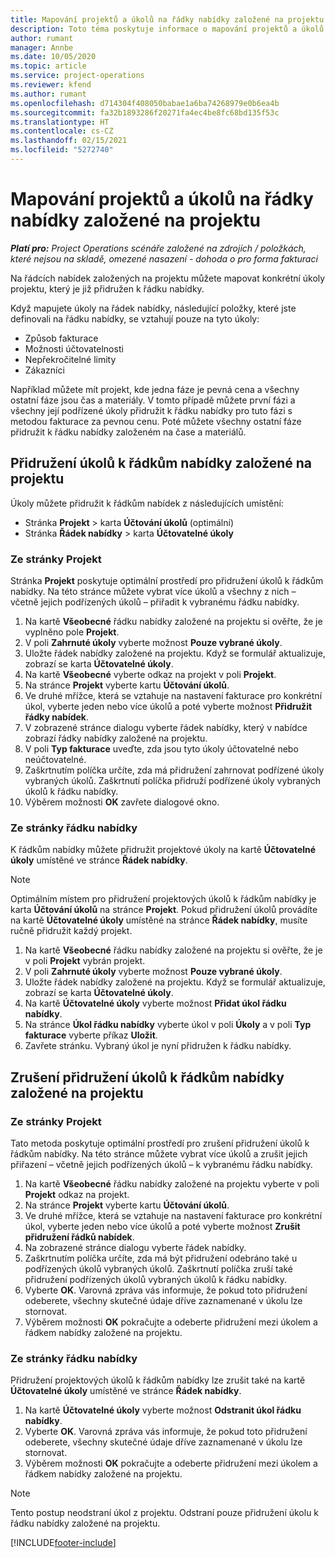 ```yaml
---
title: Mapování projektů a úkolů na řádky nabídky založené na projektu
description: Toto téma poskytuje informace o mapování projektů a úkolů na řádku nabídky založené na projektu.
author: rumant
manager: Annbe
ms.date: 10/05/2020
ms.topic: article
ms.service: project-operations
ms.reviewer: kfend
ms.author: rumant
ms.openlocfilehash: d714304f408050babae1a6ba74268979e0b6ea4b
ms.sourcegitcommit: fa32b1893286f20271fa4ec4be8fc68bd135f53c
ms.translationtype: HT
ms.contentlocale: cs-CZ
ms.lasthandoff: 02/15/2021
ms.locfileid: "5272740"
---
```

# <a name="map-projects-and-tasks-to-a-project-based-quote-line"></a>Mapování projektů a úkolů na řádky nabídky založené na projektu

_**Platí pro:** Project Operations scénáře založené na zdrojích / položkách, které nejsou na skladě, omezené nasazení - dohoda o pro forma fakturaci_

Na řádcích nabídek založených na projektu můžete mapovat konkrétní úkoly projektu, který je již přidružen k řádku nabídky.

Když mapujete úkoly na řádek nabídky, následující položky, které jste definovali na řádku nabídky, se vztahují pouze na tyto úkoly:

- Způsob fakturace
- Možnosti účtovatelnosti
- Nepřekročitelné limity
- Zákazníci

Například můžete mít projekt, kde jedna fáze je pevná cena a všechny ostatní fáze jsou čas a materiály. V tomto případě můžete první fázi a všechny její podřízené úkoly přidružit k řádku nabídky pro tuto fázi s metodou fakturace za pevnou cenu. Poté můžete všechny ostatní fáze přidružit k řádku nabídky založeném na čase a materiálů.

## <a name="associate-tasks-to-project-based-quote-lines"></a>Přidružení úkolů k řádkům nabídky založené na projektu

Úkoly můžete přidružit k řádkům nabídek z následujících umístění:

- Stránka **Projekt** > karta **Účtování úkolů** (optimální)
- Stránka **Řádek nabídky** > karta **Účtovatelné úkoly** 

### <a name="from-the-project-page"></a>Ze stránky Projekt

Stránka **Projekt** poskytuje optimální prostředí pro přidružení úkolů k řádkům nabídky. Na této stránce můžete vybrat více úkolů a všechny z nich – včetně jejich podřízených úkolů – přiřadit k vybranému řádku nabídky.

1. Na kartě **Všeobecné** řádku nabídky založené na projektu si ověřte, že je vyplněno pole **Projekt**.
2. V poli **Zahrnuté úkoly** vyberte možnost **Pouze vybrané úkoly**.
3. Uložte řádek nabídky založené na projektu. Když se formulář aktualizuje, zobrazí se karta **Účtovatelné úkoly**.
4. Na kartě **Všeobecné** vyberte odkaz na projekt v poli **Projekt**.
5. Na stránce **Projekt** vyberte kartu **Účtování úkolů**.
6. Ve druhé mřížce, která se vztahuje na nastavení fakturace pro konkrétní úkol, vyberte jeden nebo více úkolů a poté vyberte možnost **Přidružit řádky nabídek**.
7. V zobrazené stránce dialogu vyberte řádek nabídky, který v nabídce zobrazí řádky nabídky založené na projektu.
8. V poli **Typ fakturace** uveďte, zda jsou tyto úkoly účtovatelné nebo neúčtovatelné.
9. Zaškrtnutím políčka určíte, zda má přidružení zahrnovat podřízené úkoly vybraných úkolů. Zaškrtnutí políčka přidruží podřízené úkoly vybraných úkolů k řádku nabídky.
10. Výběrem možnosti **OK** zavřete dialogové okno.

### <a name="from-the-quote-line-page"></a>Ze stránky řádku nabídky

K řádkům nabídky můžete přidružit projektové úkoly na kartě **Účtovatelné úkoly** umístěné ve stránce **Řádek nabídky**.

>[!NOTE]
>Optimálním místem pro přidružení projektových úkolů k řádkům nabídky je karta **Účtování úkolů** na stránce **Projekt**. Pokud přidružení úkolů provádíte na kartě **Účtovatelné úkoly** umístěné na stránce **Řádek nabídky**, musíte ručně přidružit každý projekt.

1. Na kartě **Všeobecné** řádku nabídky založené na projektu si ověřte, že je v poli **Projekt** vybrán projekt.
2. V poli **Zahrnuté úkoly** vyberte možnost **Pouze vybrané úkoly**.
3. Uložte řádek nabídky založené na projektu. Když se formulář aktualizuje, zobrazí se karta **Účtovatelné úkoly**.
4. Na kartě **Účtovatelné úkoly** vyberte možnost **Přidat úkol řádku nabídky**.
5. Na stránce **Úkol řádku nabídky** vyberte úkol v poli **Úkoly** a v poli **Typ fakturace** vyberte příkaz **Uložit**. 
6. Zavřete stránku. Vybraný úkol je nyní přidružen k řádku nabídky.

## <a name="disassociate-tasks-from-projectbased-quote-lines"></a>Zrušení přidružení úkolů k řádkům nabídky založené na projektu

### <a name="from-the-project-page"></a>Ze stránky Projekt

Tato metoda poskytuje optimální prostředí pro zrušení přidružení úkolů k řádkům nabídky. Na této stránce můžete vybrat více úkolů a zrušit jejich přiřazení – včetně jejich podřízených úkolů – k vybranému řádku nabídky.

1. Na kartě **Všeobecné** řádku nabídky založené na projektu vyberte v poli **Projekt** odkaz na projekt.
2. Na stránce **Projekt** vyberte kartu **Účtování úkolů**.
3. Ve druhé mřížce, která se vztahuje na nastavení fakturace pro konkrétní úkol, vyberte jeden nebo více úkolů a poté vyberte možnost **Zrušit přidružení řádků nabídek**.
4. Na zobrazené stránce dialogu vyberte řádek nabídky.
5. Zaškrtnutím políčka určíte, zda má být přidružení odebráno také u podřízených úkolů vybraných úkolů. Zaškrtnutí políčka zruší také přidružení podřízených úkolů vybraných úkolů k řádku nabídky.
6. Vyberte **OK**. Varovná zpráva vás informuje, že pokud toto přidružení odeberete, všechny skutečné údaje dříve zaznamenané v úkolu lze stornovat. 
7. Výběrem možnosti **OK** pokračujte a odeberte přidružení mezi úkolem a řádkem nabídky založené na projektu.

### <a name="from-the-quote-line-page"></a>Ze stránky řádku nabídky

Přidružení projektových úkolů k řádkům nabídky lze zrušit také na kartě **Účtovatelné úkoly** umístěné ve stránce **Řádek nabídky**.

1. Na kartě **Účtovatelné úkoly** vyberte možnost **Odstranit úkol řádku nabídky**.
2. Vyberte **OK**. Varovná zpráva vás informuje, že pokud toto přidružení odeberete, všechny skutečné údaje dříve zaznamenané v úkolu lze stornovat. 
3. Výběrem možnosti **OK** pokračujte a odeberte přidružení mezi úkolem a řádkem nabídky založené na projektu.

>[!NOTE]
> Tento postup neodstraní úkol z projektu. Odstraní pouze přidružení úkolu k řádku nabídky založené na projektu.


[!INCLUDE[footer-include](../../includes/footer-banner.md)]